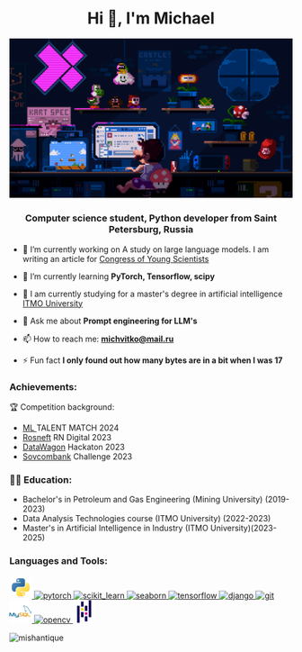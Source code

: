 <h1 align="center">Hi 👋, I'm Michael</h1>

![](mario.gif)

<h3 align="center">Computer science student, Python developer from Saint Petersburg, Russia</h3>

- 🔭 I’m currently working on A study on large language models. I am writing an article for [Congress of Young Scientists](https://kmu.itmo.ru/)

- 🌱 I’m currently learning **PyTorch, Tensorflow, scipy**

- 🔭 I am currently studying for a master's degree in artificial intelligence [ITMO University](https://itmo.ru/)

- 💬 Ask me about **Prompt engineering for LLM's**

- 📫 How to reach me: **michvitko@mail.ru**

- ⚡ Fun fact **I only found out how many bytes are in a bit when I was 17**


<h3 align="left"> Achievements:</h3>
<p align="left">
  🏆 Competition background:
  <ul>
    <li> <a href = 'https://www.хакатоны.рус/tpost/ycfxdngll1-ml-talentmatch'> ML </a> TALENT MATCH 2024 </li>
    <li> <a href = 'https://events.rn.digital/hack/it2023vuz'>Rosneft</a> RN Digital 2023</li>
    <li> <a href = 'https://reg.datawagon.ru/todo'>DataWagon</a> Hackaton 2023</li>
    <li> <a href = 'https://codenrock.com/contests/adventure-league-spb#/tasks/1619'>Sovcombank</a> Challenge 2023</li>
  </ul>
<h3 align="left"> 👨‍🎓 Education:</h3>
<p align="left">
  <ul>
    <li>Bachelor's in Petroleum and Gas Engineering (Mining University) (2019-2023) </li>
    <li>Data Analysis Technologies course (ITMO University) (2022-2023) </li>
    <li>Master's in Artificial Intelligence in Industry (ITMO University)(2023-2025)</li>
  </ul>


<h3 align="left">Languages and Tools:</h3>
<p align="left"> <a href="https://www.python.org" target="_blank" rel="noreferrer"> <img src="https://raw.githubusercontent.com/devicons/devicon/master/icons/python/python-original.svg" alt="python" width="40" height="40"/> </a> <a href="https://pytorch.org/" target="_blank" rel="noreferrer"> <img src="https://www.vectorlogo.zone/logos/pytorch/pytorch-icon.svg" alt="pytorch" width="40" height="40"/> </a> <a href="https://scikit-learn.org/" target="_blank" rel="noreferrer"> <img src="https://upload.wikimedia.org/wikipedia/commons/0/05/Scikit_learn_logo_small.svg" alt="scikit_learn" width="40" height="40"/> </a> <a href="https://seaborn.pydata.org/" target="_blank" rel="noreferrer"> <img src="https://seaborn.pydata.org/_images/logo-mark-lightbg.svg" alt="seaborn" width="40" height="40"/> </a> <a href="https://www.tensorflow.org" target="_blank" rel="noreferrer"> <img src="https://www.vectorlogo.zone/logos/tensorflow/tensorflow-icon.svg" alt="tensorflow" width="40" height="40"/> </a> <a href="https://www.djangoproject.com/" target="_blank" rel="noreferrer"> <img src="https://cdn.worldvectorlogo.com/logos/django.svg" alt="django" width="40" height="40"/> </a> <a href="https://git-scm.com/" target="_blank" rel="noreferrer"> <img src="https://www.vectorlogo.zone/logos/git-scm/git-scm-icon.svg" alt="git" width="40" height="40"/> </a> <a href="https://www.mysql.com/" target="_blank" rel="noreferrer"> <img src="https://raw.githubusercontent.com/devicons/devicon/master/icons/mysql/mysql-original-wordmark.svg" alt="mysql" width="40" height="40"/> </a> <a href="https://opencv.org/" target="_blank" rel="noreferrer"> <img src="https://www.vectorlogo.zone/logos/opencv/opencv-icon.svg" alt="opencv" width="40" height="40"/> </a> <a href="https://pandas.pydata.org/" target="_blank" rel="noreferrer"> <img src="https://raw.githubusercontent.com/devicons/devicon/2ae2a900d2f041da66e950e4d48052658d850630/icons/pandas/pandas-original.svg" alt="pandas" width="40" height="40"/> </a>  </p>

<p><img align="center" src="https://github-readme-stats.vercel.app/api/top-langs?username=mishantique&show_icons=true&locale=en&layout=donut" alt="mishantique" /></p>

